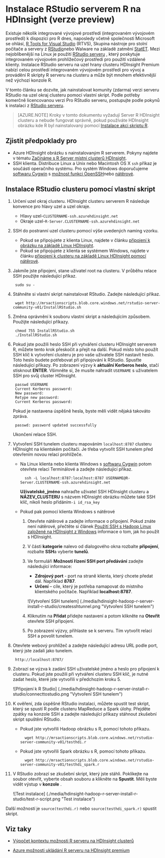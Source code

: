 <properties
    pageTitle="Instalace RStudio serverem R na HDInsight (verze preview) | Microsoft Azure"
    description="Jak nainstalovat RStudio serverem R na HDInsight (verze preview)."
    services="hdinsight"
    documentationCenter=""
    authors="jeffstokes72"
    manager="jhubbard"
    editor="cgronlun"/>

<tags
   ms.service="hdinsight"
   ms.devlang="na"
   ms.topic="article"
   ms.tgt_pltfrm="na"
   ms.workload="big-data"
   ms.date="09/16/2016"
   ms.author="jeffstok"/>


# <a name="installing-rstudio-with-r-server-on-hdinsight-preview"></a>Instalace RStudio serverem R na HDInsight (verze preview)

Existuje několik integrované vývojové prostředí (integrovaném vývojovém prostředí) k dispozici pro R dnes, naposledy včetně společnosti Microsoft se ohlásí, [R Tools for Visual Studio](https://www.visualstudio.com/en-us/features/rtvs-vs.aspx) (RTVS), Skupina nástroje pro stolní počítače a servery z [RStudio](https://www.rstudio.com/products/rstudio-server/)nebo Walware na základě zatmění [StatET](http://www.walware.de/goto/statet). Mezi nejoblíbenější na Linux je použití [RStudio serveru](https://www.rstudio.com/products/rstudio-server/) , který poskytuje integrovaném vývojovém prohlížečový prostředí pro použití vzdálené klienty.  Instalace RStudio serveru na uzel hrany clusteru HDInsight Premium nabízí celou prostředí integrovaném vývojovém prostředí pro vývoj a provádění R skripty R serveru na clusteru a může být mnohem efektivnější než výchozí konzole R.

V tomto článku se dozvíte, jak nainstalovat komunity (zdarma) verzi serveru RStudio na uzel okraj clusteru pomocí vlastní skript. Podle potřeby komerčně licencovanou verzi Pro RStudio serveru, postupujte podle pokynů k instalaci z [RStudio serveru](https://www.rstudio.com/products/rstudio/download-server/).

> [AZURE.NOTE] Kroky v tomto dokumentu vyžadují Server R HDInsight clusteru a nebude fungovat správně, pokud používáte HDInsight obrázku kde R byl nainstalovaný pomocí [Instalace akci skriptu R](hdinsight-hadoop-r-scripts-linux.md).

## <a name="prerequisites"></a>Zjistit předpoklady pro

* Azure HDInsight obrázku s nainstalovaným R serverem. Pokyny najdete v tématu [Začínáme s R Server místní clusterů HDInsight](hdinsight-hadoop-r-server-get-started.md).
* SSH klienta. Distribuce Linux a Unix nebo Macintosh OS X `ssh` příkaz je součástí operačního systému. Pro systém Windows doporučujeme [softwaru Cygwin](http://www.redhat.com/services/custom/cygwin/) s [možnost funkci OpenSSH](https://www.youtube.com/watch?v=CwYSvvGaiWU)nebo [nátěrové](http://www.chiark.greenend.org.uk/~sgtatham/putty/download.html).  


## <a name="install-rstudio-on-the-cluster-using-a-custom-script"></a>Instalace RStudio clusteru pomocí vlastní skript

1. Určení uzel okraj clusteru. HDInsight clusteru serverem R následuje konvence pro hlavy uzel a uzel okraje.

    * Hlavy uzel-`CLUSTERNAME-ssh.azurehdinsight.net`
    * Okraje uzel-`R-Server.CLUSTERNAME-ssh.azurehdinsight.net` 

2. SSH do postranní uzel clusteru pomocí výše uvedených naming vzorku. 
 
    * Pokud se připojujete z klienta Linux, najdete v článku [připojení k obrázku na základě Linux HDInsight](hdinsight-hadoop-linux-use-ssh-unix.md#connect-to-a-linux-based-hdinsight-cluster).
    * Pokud se připojujete z klienta se systémem Windows, najdete v článku [připojení k clusteru na základě Linux HDInsight pomocí nátěrové](hdinsight-hadoop-linux-use-ssh-windows.md#connect-to-a-linux-based-hdinsight-cluster).

3. Jakmile jste připojeni, stane uživatel root na clusteru. V průběhu relace SSH použijte následující příkaz.

        sudo su -

4. Stáhněte si vlastní skript nainstalovat RStudio. Zadejte následující příkaz.

        wget http://mrsactionscripts.blob.core.windows.net/rstudio-server-community-v01/InstallRStudio.sh

5. Změna oprávnění k souboru vlastní skript a následujícím způsobem. Použijte následující příkazy.

        chmod 755 InstallRStudio.sh
        ./InstallRStudio.sh

6. Pokud jste použili heslo SSH při vytváření clusteru HDInsight serverem R, můžete tento krok přeskočit a přejít na další. Pokud místo toho použít SSH klíč k vytvoření clusteru je pro vaše uživatele SSH nastavit heslo. Toto heslo budete potřebovat při připojování k RStudio. Spusťte následující příkazy. Po zobrazení výzvy k **aktuální Kerberos heslo**, stačí stisknout **ENTER**.  Všimněte si, že musíte nahradit `USERNAME` s uživatelem SSH pro svůj cluster HDInsight.

        passwd USERNAME
        Current Kerberos password:
        New password:
        Retype new password:
        Current Kerberos password:
        
    Pokud je nastavena úspěšně hesla, byste měli vidět nějaká takováto zpráva.

        passwd: password updated successfully


    Ukončení relace SSH.

7. Vytvoření SSH tunelem clusteru mapováním `localhost:8787` clusteru HDInsight na klientském počítači. Je třeba vytvořit SSH tunelem před otevřením novou relaci prohlížeče.

    * Na Linux klienta nebo klienta Windows s [softwaru Cygwin](http://www.redhat.com/services/custom/cygwin/) potom otevřete relaci Terminálové a zadejte následující příkaz.

            ssh -L localhost:8787:localhost:8787 USERNAME@R-Server.CLUSTERNAME-ssh.azurehdinsight.net
            
        **Uživatelské_jméno** nahraďte uživatel SSH HDInsight clusteru a **NÁZEV_CLUSTERU** s názvem HDInsight obrázku můžete také SSH klíč, nikoli heslo přidáním`-i id_rsa_key`     

    * Pokud pak pomocí klienta Windows s nátěrové

        1.  Otevřete nátěrové a zadejte informace o připojení. Pokud znáte není nátěrové, přečtěte si článek [Použití SSH s Hadoop Linux založené na HDInsight z Windows](hdinsight-hadoop-linux-use-ssh-windows.md) informace o tom, jak ho použít s HDInsight.
        2.  V části **kategorie** nalevo od dialogového okna rozbalte **připojení**, rozbalte **SSH**a vyberte **tunelů**.
        3.  Ve formuláři **Možnosti řízení SSH port předávání** zadejte následující informace:

            * **Zdrojový port** - port na straně klienta, který chcete předat dál. Například **8787**.
            * **Určení** – cíle, který je potřeba namapovat do místního klientského počítače. Například **localhost:8787**.

            ![Vytvoření SSH tunelem] (./media/hdinsight-hadoop-r-server-install-r-studio/createsshtunnel.png "Vytvoření SSH tunelem")

        4. Kliknutím na **Přidat** přidejte nastavení a potom klikněte na **Otevřít** otevřete SSH připojení.
        5. Po zobrazení výzvy, přihlaste se k serveru. Tím vytvořit relaci SSH a povolit tunelem.

8. Otevřete webový prohlížeč a zadejte následující adresu URL podle port, který jste zadali jako tunelem.

        http://localhost:8787/ 

9. Zobrazí se výzva k zadání SSH uživatelské jméno a heslo pro připojení k clusteru. Pokud jste použili při vytváření clusteru SSH klíč, je nutné zadat heslo, které jste vytvořili v předchozím kroku 5.

    ![Připojení k R Studio] (./media/hdinsight-hadoop-r-server-install-r-studio/connecttostudio.png "Vytvoření SSH tunelem")

10. K ověření, zda úspěšné RStudio instalaci, můžete spustit test skript, který se spustí R podle clusteru MapReduce a Spark úlohy. Přejděte zpátky na konzole SSH a zadejte následující příkazy stáhnout zkušební skript spuštění RStudio.

    * Pokud jste vytvořili Hadoop obrázku s R, pomocí tohoto příkazu.
        
            wget http://mrsactionscripts.blob.core.windows.net/rstudio-server-community-v01/testhdi.r

    * Pokud jste vytvořili Spark obrázku s R, pomocí tohoto příkazu.

            wget http://mrsactionscripts.blob.core.windows.net/rstudio-server-community-v01/testhdi_spark.r

11. V RStudio zobrazí se zkušební skript, který jste stáhli. Poklikejte na soubor otevřít, vyberte obsah souboru a klikněte na **Spustit**. Měli byste vidět výstup v **konzole** .
 
    ![Test instalace] (./media/hdinsight-hadoop-r-server-install-r-studio/test-r-script.png "Test instalace")

Další možností je `source(testhdi.r)` nebo `source(testhdi_spark.r)` spustit skript.

## <a name="see-also"></a>Viz taky

- [Výpočet kontextu možnosti R serveru na HDInsight clusterů](hdinsight-hadoop-r-server-compute-contexts.md)

- [Azure možnosti ukládání R serveru na HDInsight premium](hdinsight-hadoop-r-server-storage.md)


 
